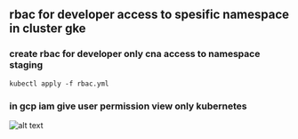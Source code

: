 ## rbac for developer access to spesific namespace in cluster gke

### create rbac for developer only cna access to namespace staging
```
kubectl apply -f rbac.yml
```
### in gcp iam give user permission view only kubernetes
![alt text](https://i.imgur.com/LmYKRKE.png)


